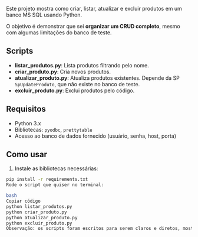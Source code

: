 Este projeto mostra como criar, listar, atualizar e excluir produtos em um banco MS SQL usando Python.  

O objetivo é demonstrar que sei **organizar um CRUD completo**, mesmo com algumas limitações do banco de teste.

## Scripts

- **listar_produtos.py**: Lista produtos filtrando pelo nome.
- **criar_produto.py**: Cria novos produtos.
- **atualizar_produto.py**: Atualiza produtos existentes. Depende da SP `SpUpdateProduto`, que não existe no banco de teste.
- **excluir_produto.py**: Exclui produtos pelo código.

## Requisitos

- Python 3.x
- Bibliotecas: `pyodbc`, `prettytable`
- Acesso ao banco de dados fornecido (usuário, senha, host, porta)

## Como usar

1. Instale as bibliotecas necessárias:

```bash
pip install -r requirements.txt
Rode o script que quiser no terminal:

bash
Copiar código
python listar_produtos.py
python criar_produto.py
python atualizar_produto.py
python excluir_produto.py
Observação: os scripts foram escritos para serem claros e diretos, mostrando que o CRUD funciona. A atualização depende da SP que não existe no banco de teste.